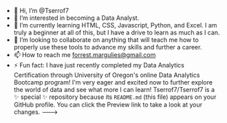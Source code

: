 - 👋 Hi, I’m @Tserrof7
- 👀 I’m interested in becoming a Data Analyst.
- 🌱 I’m currently learning HTML, CSS, Javascript, Python, and Excel. I am truly a beginner at all of this, but I have a drive to learn as much as I can.
- 💞️ I’m looking to collaborate on anything that will teach me how to properly use these tools to advance my skills and further a career.
- 📫 How to reach me forrest.margulies@gmail.com
- ⚡ Fun fact: I have just recently completed my Data Analytics Certification through University of Oregon's online Data Analytics Bootcamp program! I'm very eager and excited now to further explore the world of data and see what more I can learn!
Tserrof7/Tserrof7 is a ✨ special ✨ repository because its `README.md` (this file) appears on your GitHub profile.
You can click the Preview link to take a look at your changes.
--->
